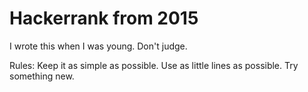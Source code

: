 # Hackerrank from 2015

I wrote this when I was young. Don't judge.

Rules:
Keep it as simple as possible. 
Use as little lines as possible.
Try something new.
